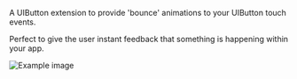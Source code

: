 A UIButton extension to provide 'bounce' animations to your UIButton touch events. 

Perfect to give the user instant feedback that something is happening within your app. 

![Example image](https://raw.githubusercontent.com/robert-waggott/Xamarin.BouncyButton/master/sample.gif)